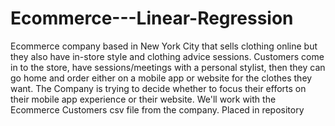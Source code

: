 # Ecommerce---Linear-Regression
Ecommerce company based in New York City that sells clothing online but they also have in-store style and clothing advice sessions. Customers come in to the store, have sessions/meetings with a personal stylist, then they can go home and order either on a mobile app or website for the clothes they want.
The Company is trying to decide whether to focus their efforts on their mobile app experience or their website.
We'll work with the Ecommerce Customers csv file from the company. Placed in repository
